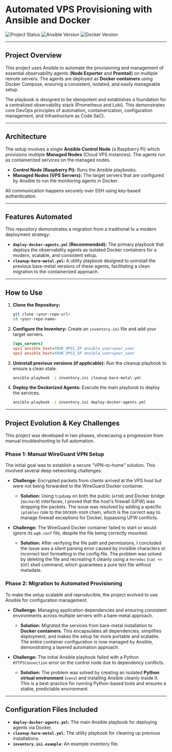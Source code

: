 # Automated VPS Provisioning with Ansible and Docker

![Project Status](https://img.shields.io/badge/status-complete-green)
![Ansible Version](https://img.shields.io/badge/Ansible-2.16-blue)
![Docker Version](https://img.shields.io/badge/Docker-24.0-blue)

---

## Project Overview

This project uses Ansible to automate the provisioning and management of essential observability agents (**Node Exporter** and **Promtail**) on multiple remote servers. The agents are deployed as **Docker containers** using Docker Compose, ensuring a consistent, isolated, and easily manageable setup.

The playbook is designed to be idempotent and establishes a foundation for a centralized observability stack (Prometheus and Loki). This demonstrates core DevOps principles of automation, containerization, configuration management, and Infrastructure as Code (IaC).

---

## Architecture

The setup involves a single **Ansible Control Node** (a Raspberry Pi) which provisions multiple **Managed Nodes** (Cloud VPS instances). The agents run as containerized services on the managed nodes.

* **Control Node (Raspberry Pi):** Runs the Ansible playbooks.
* **Managed Nodes (VPS Servers):** The target servers that are configured by Ansible to run the monitoring agents in Docker.

All communication happens securely over SSH using key-based authentication.

---

## Features Automated

This repository demonstrates a migration from a traditional to a modern deployment strategy:

* **`deploy-docker-agents.yml` (Recommended):** The primary playbook that deploys the observability agents as isolated Docker containers for a modern, scalable, and consistent setup.
* **`cleanup-bare-metal.yml`:** A utility playbook designed to uninstall the previous bare-metal versions of these agents, facilitating a clean migration to the containerized approach.

---

## How to Use

1.  **Clone the Repository:**
    ```bash
    git clone <your-repo-url>
    cd <your-repo-name>
    ```

2.  **Configure the Inventory:**
    Create an `inventory.ini` file and add your target servers.
    ```ini
    [vps_servers]
    vps1 ansible_host=YOUR_VPS1_IP ansible_user=your_user
    vps2 ansible_host=YOUR_VPS2_IP ansible_user=your_user
    ```

3.  **Uninstall previous versions (if applicable):**
    Run the cleanup playbook to ensure a clean state.
    ```bash
    ansible-playbook -i inventory.ini cleanup-bare-metal.yml
    ```

4.  **Deploy the Dockerized Agents:**
    Execute the main playbook to deploy the services.
    ```bash
    ansible-playbook -i inventory.ini deploy-docker-agents.yml
    ```

---

## Project Evolution & Key Challenges

This project was developed in two phases, showcasing a progression from manual troubleshooting to full automation.

### Phase 1: Manual WireGuard VPN Setup

The initial goal was to establish a secure "VPN-to-home" solution. This involved several deep networking challenges:

* **Challenge:** Encrypted packets from clients arrived at the VPS host but were not being forwarded to the WireGuard Docker container.
    * **Solution:** Using `tcpdump` on both the public (`eth0`) and Docker bridge (`docker0`) interfaces, I proved that the host's firewall (UFW) was dropping the packets. The issue was resolved by adding a specific `iptables` rule to the `DOCKER-USER` chain, which is the correct way to manage firewall exceptions for Docker, bypassing UFW conflicts.

* **Challenge:** The WireGuard Docker container failed to start or would ignore its `wg0.conf` file, despite the file being correctly mounted.
    * **Solution:** After verifying the file path and permissions, I concluded the issue was a silent parsing error caused by invisible characters or incorrect text formatting in the config file. The problem was solved by deleting the file and recreating it cleanly using a `heredoc` (`cat << EOF`) shell command, which guarantees a pure text file without metadata.

### Phase 2: Migration to Automated Provisioning

To make the setup scalable and reproducible, the project evolved to use Ansible for configuration management.

* **Challenge:** Managing application dependencies and ensuring consistent environments across multiple servers with a bare-metal approach.
    * **Solution:** Migrated the services from bare-metal installation to **Docker containers**. This encapsulates all dependencies, simplifies deployment, and makes the setup far more portable and scalable. The entire container configuration is now managed by Ansible, demonstrating a layered automation approach.

* **Challenge:** The initial Ansible playbook failed with a Python `HTTPSConnection` error on the control node due to dependency conflicts.
    * **Solution:** The problem was solved by creating an isolated **Python virtual environment** (`venv`) and installing Ansible cleanly inside it. This is a best-practice for running Python-based tools and ensures a stable, predictable environment.

---

## Configuration Files Included

* **`deploy-docker-agents.yml`:** The main Ansible playbook for deploying agents via Docker.
* **`cleanup-bare-metal.yml`:** The utility playbook for cleaning up previous installations.
* **`inventory.ini.example`:** An example inventory file.
